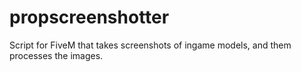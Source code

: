 # propscreenshotter
 Script for FiveM that takes screenshots of ingame models, and them processes the images.
